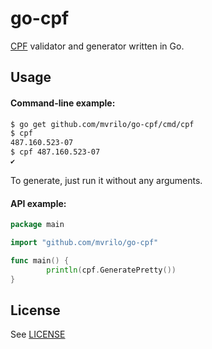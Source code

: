 # go-cpf

[CPF] validator and generator written in Go.

## Usage

#### Command-line example:
```bash
$ go get github.com/mvrilo/go-cpf/cmd/cpf
$ cpf
487.160.523-07
$ cpf 487.160.523-07
✔
```

To generate, just run it without any arguments.

#### API example:
```go
package main

import "github.com/mvrilo/go-cpf"

func main() {
        println(cpf.GeneratePretty())
}
```

## License

See [LICENSE](https://github.com/mvrilo/go-cpf/blob/master/LICENSE)

[CPF]: https://en.wikipedia.org/wiki/Cadastro_de_Pessoas_F%C3%ADsicas
